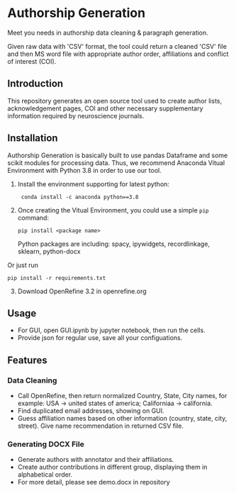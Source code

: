 # Authorship Generation

Meet you needs in authorship data cleaning & paragraph generation. 

Given raw data with 'CSV' format, the tool could return a cleaned 'CSV' file and then MS word file with appropriate author order, affiliations and conflict of interest (COI).
## Introduction
This repository generates an open source tool used to create author lists, acknowledgement pages, COI and other necessary supplementary information required by neuroscience journals.
## Installation
Authorship Generation is basically built to use pandas Dataframe and some scikit modules for processing data. Thus, we recommend Anaconda Vitual Environment with Python 3.8 in order to use our tool. 
1. Install the environment supporting for latest python:

    ``` conda install -c anaconda python==3.8```

2. Once creating the Vitual Environment, you could use a simple ``` pip ``` command:

    ```pip install <package name>```

    Python packages are including: 
spacy, ipywidgets, recordlinkage, sklearn, python-docx

Or just run 

```pip install -r requirements.txt```

3. Download OpenRefine 3.2 in openrefine.org
## Usage
- For GUI, open GUI.ipynb by jupyter notebook, then run the cells.
- Provide json for regular use, save all your configuations.
## Features

### Data Cleaning
- Call OpenRefine, then return normalized Country, State, City names, for example: USA -> united states of america; Californiaa -> california.
- Find duplicated email addresses, showing on GUI.
- Guess affiliation names based on other information (country, state, city, street). Give name recommendation in returned CSV file.

### Generating DOCX File
- Generate authors with annotator and their affiliations.
- Create author contributions in different group, displaying them in alphabetical order.
- For more detail, please see demo.docx in repository

